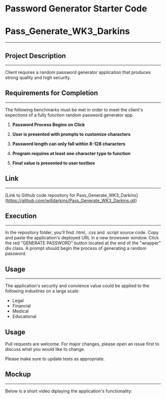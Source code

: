 # Password Generator Starter Code
# Pass_Generate_WK3_Darkins
***

## Project Description
***
Client requires a random password generator application that produces strong quality and high security.

## Requirements for Completion
***
The following benchmarks must be met in order to meet the client's expections of a fully function random password generator app.
1. **Password Process Begins on Click**

2. **User is presented with prompts to customize characters**

3. **Password length can only fall within 8-128 characters**

4. **Program requires at least one character type to function**

5. **Final value is presented to user textbox**

## Link
***
[Link to Github code repository for Pass_Generate_WK3_Darkins] (https://github.com/willdarkins/Pass_Generate_WK3_Darkins.git)

## Execution
***
In the repository folder, you'll find .html, .css and .script source code. Copy and paste the application's deployed URL in a new browswer window. Click the red "GENERATE PASSWORD" button located at the end of the "wrapper" div class. A prompt should begin the process of generating a random password.


## Usage
***
The application's security and convience value could be applied to the following industires on a large scale:
* Legal
* Financial
* Medical 
* Educational

## Usage
Pull requests are welcome. For major changes, please open an issue first to discuss what you would like to change.

Please make sure to update tests as appropriate.

## Mockup
***
Below is a short video diplaying the application's functionality:

